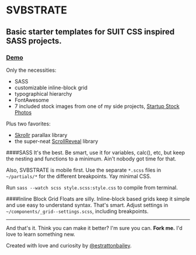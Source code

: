 # SVBSTRATE

## Basic starter templates for SUIT CSS inspired SASS projects.

### [Demo](http://svbstrate.io)

Only the necessities:
- SASS
- customizable inline-block grid
- typographical hierarchy
- FontAwesome
- 7 included stock images from one of my side projects, [Startup Stock Photos](http://startupstockphotos.com)

Plus two favorites:
- [Skrollr](https://github.com/Prinzhorn/skrollr) parallax library
- the super-neat [ScrollReveal](https://github.com/julianlloyd/scrollReveal.js) library

####SASS
It's the best. Be smart, use it for variables, calc(), etc, but keep the nesting and functions to a minimum. Ain't nobody got time for that.

Also, SVBSTRATE is mobile first. Use the separate ```*.scss``` files in ```~/partials/*``` for the different breakpoints. Yay minimal CSS.

Run ```sass --watch scss style.scss:style.css``` to compile from terminal.

####Inline Block Grid
Floats are silly. Inline-block based grids keep it simple and use easy to understand syntax. That's smart. Adjust settings in ```~/components/_grid--settings.scss```, including breakpoints.

* * *
And that's it. Think you can make it better? I'm sure you can. **Fork me.** I'd love to learn something new.

Created with love and curiosity by [@estrattonbailey](http://twitter.com/estrattonbailey).
